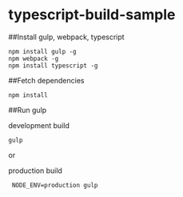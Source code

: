 # typescript-build-sample

##Install gulp, webpack, typescript

```
npm install gulp -g
npm webpack -g
npm install typescript -g

```

##Fetch dependencies
```
npm install
```

##Run gulp

development build

```
gulp
```
or

production build
```
 NODE_ENV=production gulp
```